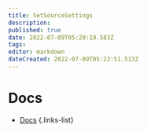 ```yaml
---
title: SetSourceSettings
description: 
published: true
date: 2022-07-09T05:29:19.583Z
tags: 
editor: markdown
dateCreated: 2022-07-09T05:22:51.513Z
---
```


# Docs
* [Docs](https://www.youtube.com/watch?v=dQw4w9WgXcQ&ab_channel=RickAstley)
{.links-list}